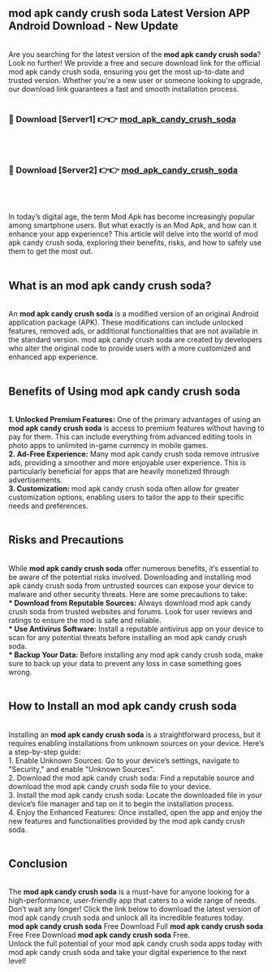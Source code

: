 ## mod apk candy crush soda Latest Version APP Android Download - New Update
<br>
Are you searching for the latest version of the <strong>mod apk candy crush soda</strong>? Look no further! We provide a free and secure download link for the official mod apk candy crush soda, ensuring you get the most up-to-date and trusted version. Whether you're a new user or someone looking to upgrade, our download link guarantees a fast and smooth installation process.
<br>
<br>
<h3>🔴 Download [Server1] 👉👉 <a href="https://modyolo.store/mod+apk+candy+crush+soda">mod_apk_candy_crush_soda</a></h3><br>
<br>
<h3>🔴 Download [Server2] 👉👉 <a href="https://modyolo.store/mod+apk+candy+crush+soda">mod_apk_candy_crush_soda</a></h3><br>
<br>
<br>
In today’s digital age, the term Mod Apk has become increasingly popular among smartphone users. But what exactly is an Mod Apk, and how can it enhance your app experience? This article will delve into the world of mod apk candy crush soda, exploring their benefits, risks, and how to safely use them to get the most out.
<br>
<br>
<h2>What is an mod apk candy crush soda?</h2>
<br>
An <strong>mod apk candy crush soda</strong> is a modified version of an original Android application package (APK). These modifications can include unlocked features, removed ads, or additional functionalities that are not available in the standard version. mod apk candy crush soda are created by developers who alter the original code to provide users with a more customized and enhanced app experience.
<br>
<br>
<h2>Benefits of Using mod apk candy crush soda</h2>
<br>
<strong> 1. Unlocked Premium Features:</strong> One of the primary advantages of using an <strong>mod apk candy crush soda</strong> is access to premium features without having to pay for them. This can include everything from advanced editing tools in photo apps to unlimited in-game currency in mobile games.
<br>
<strong> 2. Ad-Free Experience:</strong> Many mod apk candy crush soda remove intrusive ads, providing a smoother and more enjoyable user experience. This is particularly beneficial for apps that are heavily monetized through advertisements.
<br>
<strong> 3. Customization:</strong> mod apk candy crush soda often allow for greater customization options, enabling users to tailor the app to their specific needs and preferences.
<br>
<br>
<h2>Risks and Precautions</h2>
<br>
While <strong>mod apk candy crush soda</strong> offer numerous benefits, it’s essential to be aware of the potential risks involved. Downloading and installing mod apk candy crush soda from untrusted sources can expose your device to malware and other security threats. Here are some precautions to take:
<br>
<strong> * Download from Reputable Sources:</strong> Always download mod apk candy crush soda from trusted websites and forums. Look for user reviews and ratings to ensure the mod is safe and reliable.
<br>
<strong> * Use Antivirus Software:</strong> Install a reputable antivirus app on your device to scan for any potential threats before installing an mod apk candy crush soda.
<br>
<strong> * Backup Your Data:</strong> Before installing any mod apk candy crush soda, make sure to back up your data to prevent any loss in case something goes wrong.
<br>
<br>
<h2>How to Install an mod apk candy crush soda</h2>
<br>
Installing an <strong>mod apk candy crush soda</strong> is a straightforward process, but it requires enabling installations from unknown sources on your device. Here’s a step-by-step guide:
<br>
 1. Enable Unknown Sources: Go to your device’s settings, navigate to "Security," and enable "Unknown Sources".
<br>
 2. Download the mod apk candy crush soda: Find a reputable source and download the mod apk candy crush soda file to your device.
<br>
 3. Install the mod apk candy crush soda: Locate the downloaded file in your device’s file manager and tap on it to begin the installation process.
<br>
 4. Enjoy the Enhanced Features: Once installed, open the app and enjoy the new features and functionalities provided by the mod apk candy crush soda.
<br>
<br>
<h2><strong>Conclusion</strong></h2>
<br>
The <strong>mod apk candy crush soda</strong> is a must-have for anyone looking for a high-performance, user-friendly app that caters to a wide range of needs. Don’t wait any longer! Click the link below to download the latest version of mod apk candy crush soda and unlock all its incredible features today.
<br>
<strong>mod apk candy crush soda</strong> Free Download Full <strong>mod apk candy crush soda</strong> Free Free Download <strong>mod apk candy crush soda</strong> Free.
<br>
Unlock the full potential of your mod apk candy crush soda apps today with mod apk candy crush soda and take your digital experience to the next level!